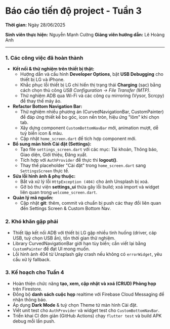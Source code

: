 # Báo cáo tiến độ project - Tuần 3

**Thời gian:** Ngày 28/06/2025

**Sinh viên thực hiện:** Nguyễn Mạnh Cường
**Giảng viên hướng dẫn:** Lê Hoàng Anh

---

### 1. Các công việc đã hoàn thành

*   **Kết nối & thử nghiệm trên thiết bị thật:**
    *   Hướng dẫn và cấu hình **Developer Options**, bật **USB Debugging** cho thiết bị LG và iPhone.
    *   Khắc phục lỗi thiết bị LG chỉ hiển thị trạng thái **Charging** (sạc) bằng cách chọn thủ công _USB Configuration → File Transfer (MTP)_.
    *   Thử nghiệm ADB qua Wi-Fi và các công cụ mirroring (Vysor, Scrcpy) để thay thế máy ảo.
*   **Refactor Bottom Navigation Bar:**
    *   Thử nghiệm nhiều phương án (CurvedNavigationBar, CustomPainter) để đáp ứng thiết kế bo góc, icon nền tròn, hiệu ứng "lõm" khi chọn tab.
    *   Xây dựng component `CustomBottomNavBar` mới, animation mượt, dễ tuỳ biến icon & màu.
    *   Cập nhật `home_screen.dart` để tích hợp component mới.
*   **Bổ sung màn hình Cài đặt (Settings):**
    *   Tạo file `settings_screen.dart` với các mục: Tài khoản, Thông báo, Giao diện, Giới thiệu, Đăng xuất.
    *   Tích hợp với `AuthProvider` để thực thi **logout()**.
    *   Thay thế placeholder "Cài đặt" trong `home_screen.dart` sang `SettingsScreen` thực tế.
*   **Sửa lỗi hình ảnh & phụ thuộc:**
    *   Bắt và xử lý lỗi `HttpException (404)` cho ảnh Unsplash bị xoá.
    *   Gỡ bỏ thư viện **settings_ui** thừa gây lỗi build; xoá import và widget liên quan trong `welcome_screen.dart`.
*   **Quản lý mã nguồn:**
    *   Cập nhật **git**: thêm, commit và chuẩn bị push các thay đổi liên quan đến Settings Screen & Custom Bottom Nav.

### 2. Khó khăn gặp phải

*   Thiết lập kết nối ADB với thiết bị LG gặp nhiều tình huống (driver, cáp USB, tuỳ chọn USB ẩn), tốn thời gian thử nghiệm.
*   Library CurvedNavigationBar giới hạn tùy biến; cần viết lại bằng `CustomPainter` để đạt UI mong muốn.
*   Lỗi hình ảnh 404 từ Unsplash gây crash nếu không có `errorWidget`, yêu cầu xử lý fallback.

### 3. Kế hoạch cho Tuần 4

*   Hoàn thiện chức năng **tạo, xem, cập nhật và xoá (CRUD) Phòng họp** trên Firestore.
*   Đồng bộ **danh sách cuộc họp** realtime với Firebase Cloud Messaging để nhận thông báo.
*   Áp dụng **Dark Mode** & tuỳ chọn Theme từ màn hình Cài đặt.
*   Viết unit test cho `AuthProvider` và widget test cho `CustomBottomNavBar`.
*   Triển khai CI đơn giản (GitHub Actions) chạy `flutter test` và build APK debug mỗi lần push. 